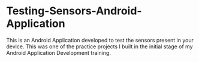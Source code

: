 # Testing-Sensors-Android-Application
This is an Android Application developed to test the sensors present in your device. This was one of the practice projects I built in the initial stage of my Android Application Development training.

